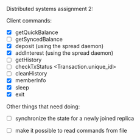 Distributed systems assignment 2:

   Client commands:
   
   - [x] getQuickBalance
   - [ ] getSyncedBalance
   - [x] deposit <amount> (using the spread daemon)
   - [x] addInterest <percent> (using the spread daemon)
   - [ ] getHistory 
   - [ ] checkTxStatus <Transaction.unique_id>
   - [ ] cleanHistory
   - [x] memberInfo
   - [x] sleep <duration>
   - [x] exit 

Other things that need doing:


- [ ] synchronize the state for a newly joined replica
- [ ] make it possible to read commands from file
     

